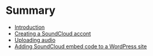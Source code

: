 # Summary

* [Introduction](README.md)
* [Creating a SoundCloud accont](creating-a-soundcloud-accont.md)
* [Uploading audio](uploading-audio.md)
* [Adding SoundCloud embed code to a WordPress site](adding-soundcloud-embed-code-to-wordpress.md)

